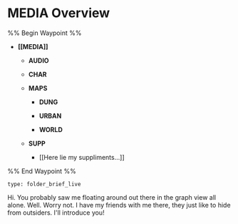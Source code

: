 # MEDIA Overview
%% Begin Waypoint %%
- **[[MEDIA]]**
	- **AUDIO**

	- **CHAR**

	- **MAPS**
		- **DUNG**

		- **URBAN**

		- **WORLD**

	- **SUPP**
		- [[Here lie my suppliments...]]

%% End Waypoint %%
 
```ccard
type: folder_brief_live
```
 
Hi. You probably saw me floating around out there in the graph view all alone. Well. Worry not. I have my friends with me there, they just like to hide from outsiders. I'll introduce you!